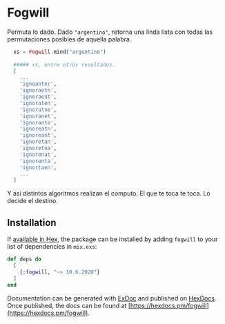 # Fogwill

Permuta lo dado. Dado `"argentino"`, retorna una linda lista con todas las permutaciones posibles de aquella palabra.

```elixir
  xs = Fogwill.mind("argentino")
  
  ##### xs, entre otros resultados.
  [
    ...
    'ignoanter',
    'ignoraetn',
    'ignoraent',
    'ignoraten',
    'ignoratne',
    'ignoranet',
    'ignorante',
    'ignoreatn',
    'ignoreant',
    'ignoretan',
    'ignoretna',
    'ignorenat',
    'ignorenta',
    'ignortaen',
    ...
  ]
```

Y asi distintos algoritmos realizan el computo. El que te toca te toca. Lo decide el destino.

## Installation

If [available in Hex](https://hex.pm/docs/publish), the package can be installed
by adding `fogwill` to your list of dependencies in `mix.exs`:

```elixir
def deps do
  [
    {:fogwill, "~> 10.6.2020"}
  ]
end
```

Documentation can be generated with [ExDoc](https://github.com/elixir-lang/ex_doc)
and published on [HexDocs](https://hexdocs.pm). Once published, the docs can
be found at [https://hexdocs.pm/fogwill](https://hexdocs.pm/fogwill).

